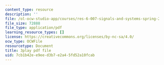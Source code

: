 ```yaml
---
content_type: resource
description: ''
file: /ol-ocw-studio-app/courses/res-6-007-signals-and-systems-spring-2011/7cb1b42ee9eed3b7e2a45fd52a10fcab_mC3TiBJiCsY.pdf
file_size: 72888
file_type: application/pdf
learning_resource_types: []
license: https://creativecommons.org/licenses/by-nc-sa/4.0/
ocw_type: OCWFile
resourcetype: Document
title: 3play pdf file
uid: 7cb1b42e-e9ee-d3b7-e2a4-5fd52a10fcab
---
```

